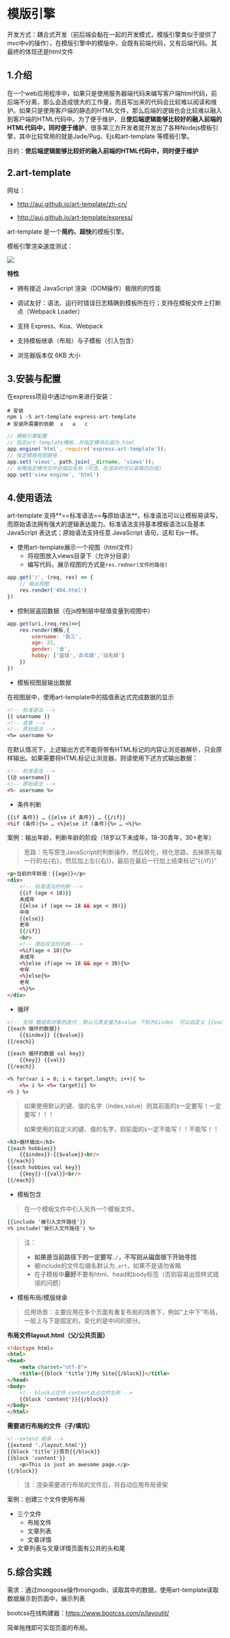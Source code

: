 # 模版引擎

开发方式：耦合式开发（前后端会黏在一起的开发模式，模版引擎类似于提供了mvc中v的操作），在模版引擎中的模版中，会既有前端代码，又有后端代码。其最终的体现还是html文件

## 1.介绍

在一个web应用程序中，如果只是使用服务器端代码来编写客户端html代码，前后端不分离，那么会造成很大的工作量，而且写出来的代码会比较难以阅读和维护。如果只是使用客户端的静态的HTML文件，那么后端的逻辑也会比较难以融入到客户端的HTML代码中。为了便于维护，且**使后端逻辑能够比较好的融入前端的HTML代码中，同时便于维护**，很多第三方开发者就开发出了各种Nodejs模板引擎，其中比较常用的就是Jade/Pug、Ejs和art-template 等模板引擎。

目的：**使后端逻辑能够比较好的融入前端的HTML代码中，同时便于维护**

## 2.art-template

网址：

- http://aui.github.io/art-template/zh-cn/

- http://aui.github.io/art-template/express/

art-template 是一个**简约、超快**的模板引擎。

模板引擎渲染速度测试：

![](https://storage.lynnn.cn/assets/markdown/91147/pictures/2020/09/956e0010cfffedd19ced476c393dc237591e7591.png?sign=eff73358909c5267015026653ebfdd38&t=5f6f16c4)

**特性**

- 拥有接近 JavaScript 渲染（DOM操作）极限的的性能

- 调试友好：语法、运行时错误日志精确到模板所在行；支持在模板文件上打断点（Webpack Loader）

- 支持 Express、Koa、Webpack

- 支持模板继承（布局）与子模板（引入包含）

- 浏览器版本仅 6KB 大小

## 3.安装与配置

在express项目中通过npm来进行安装：

~~~shell
# 安装
npm i -S art-template express-art-template
# 安装所需要的依赖  x   a   c  
~~~

~~~javascript
// 模板引擎配置
// 指定art-template模板，并指定模块后缀为.html
app.engine('html', require('express-art-template'));
// 指定模板视图路径
app.set('views', path.join(__dirname, 'views'));
// 省略指定模块文件后缀后名称（可选，在渲染时可以省略的后缀）
app.set('view engine', 'html')
~~~

## 4.使用语法

art-template 支持**==标准语法==**与**原始语法**。标准语法可以让模板易读写，而原始语法拥有强大的逻辑表达能力。标准语法支持基本模板语法以及基本 JavaScript 表达式；原始语法支持任意 JavaScript 语句，这和 Ejs一样。

- 使用art-template展示一个视图（html文件）
  - 将视图放入views目录下（允许分目录）
  - 编写代码，展示视图的方式是`res.redner(文件的路径)`

~~~javascript
app.get('/', (req, res) => {
    // 输出视图
    res.render('404.html')
})
~~~



- 控制层返回数据（在js控制层中赋值变量到视图中）

~~~javascript
app.get(uri,(req,res)=>{
	res.render(模板,{
		username: '张三',
        age: 25,
        gender: '女',
        hobby: ['篮球','乒乓球','羽毛球']
	})
})
~~~

- 模板视图层输出数据

在视图层中，使用art-template中的插值表达式完成数据的显示

~~~html
<!-- 标准语法 -->
{{ username }}
<!-- 或者 -->
<!-- 原始语法 -->
<%= username %>
~~~

在默认情况下，上述输出方式不能将带有HTML标记的内容让浏览器解析，只会原样输出。如果需要将HTML标记让浏览器，则请使用下述方式输出数据：

~~~html
<!-- 标准语法 -->
{{@ username}}
<!-- 原始语法 -->
<%- username %>
~~~

- 条件判断

~~~html
{{if 条件}} … {{else if 条件}} … {{/if}}
<%if (条件){%> … <%}else if (条件){%> … <%}%>
~~~

案例：输出年龄，判断年龄的阶段（18岁以下未成年，18-30青年，30+老年）

> 思路：先写原生JavaScript的判断操作，然后转化，转化思路，去掉原先每一行的左{右}，然后加上左{{右}}，最后在最后一行加上结束标记“{{/if}}”

~~~html
<p>当前的年龄是：{{age}}</p>
<div>
    <!-- 标准语法的判断 -->
    {{if (age < 18)}}
    未成年
    {{else if (age >= 18 && age < 30)}}
    中年
    {{else}}
    老年
    {{/if}}
    <br>
    <!-- 原始写法的判断 -->
    <%if(age < 18){%>
    未成年
    <%}else if(age >= 18 && age < 30){%>
    中年
    <%}else{%>
    老年
    <%}%>
</div>
~~~

- 循环

~~~html
<!-- 支持 数组和对象的迭代  默认元素变量为$value 下标为$index  可以自定义 {{each target val key}}-->
{{each 循环的数据}}
    {{$index}} {{$value}}
{{/each}}

{{each 循环的数据 val key}}
    {{key}} {{val}}
{{/each}}

<% for(var i = 0; i < target.length; i++){ %>
    <%= i %> <%= target[i] %>
<% } %>
~~~

> 如果使用默认的键、值的名字（index,value）则其前面的`$`一定要写！一定要写！！！
>
> 如果使用的自定义的键、值的名字，则前面的`$`一定不能写！！不能写！！

~~~html
<h3>循环输出</h3>
{{each hobbies}}
	{{$index}}-{{$value}}<br/>
{{/each}}
{{each hobbies val key}}
	{{key}}-{{val}}<br/>
{{/each}}
~~~

- 模板包含

> 在一个模板文件中引入另外一个模板文件。

~~~html
{{include '被引入文件路径'}}
<% include('被引入文件路径') %>
~~~

> 注：
>
> - **如果是当前路径下的一定要写`./`，不写则从磁盘根下开始寻找**
> - 被include的文件后缀名默认为`.art`，如果不是请勿省略
> - 在子模板中**最好**不要有html、head和body标签（否则容易出现样式错误的问题）

- 模板布局/模版继承

> 应用场景：主要应用在多个页面有重复布局的场景下，例如“上中下”布局，一般上与下是固定的，变化的是中间的部分。

**布局文件layout.html（父/公共页面）**

~~~html
<!doctype html>
<html>
<head>
    <meta charset="utf-8">
    <title>{{block 'title'}}My Site{{/block}}</title>
</head>
<body>
	<!-- block占位符 content此占位的名称 -->
    {{block 'content'}}{{/block}}
</body>
</html>
~~~

**需要进行布局的文件（子/填坑）**

~~~html
<!--extend 继承 -->
{{extend './layout.html'}}
{{block 'title'}}首页{{/block}}
{{block 'content'}}
	<p>This is just an awesome page.</p>
{{/block}}
~~~

> 注：渲染需要进行布局的文件后，将自动应用布局骨架

案例：创建三个文件使用布局

- 三个文件
  - 布局文件
  - 文章列表
  - 文章详情
- 文章列表与文章详情页面有公共的头和尾

## 5.综合实践

需求：通过mongoose操作mongodb，读取其中的数据，使用art-template读取数据展示到页面中，展示列表

bootcss在线构建器：https://www.bootcss.com/p/layoutit/

简单拖拽即可实现页面的布局。